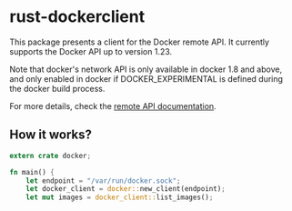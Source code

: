 # rust-dockerclient

This package presents a client for the Docker remote API. It currently supports the Docker API up to version 1.23.

Note that docker's network API is only available in docker 1.8 and above, and only enabled in docker if DOCKER_EXPERIMENTAL is defined during the docker build process.

For more details, check the [remote API
documentation](https://docs.docker.com/engine/reference/api/docker_remote_api/).

## How it works?

```rust
extern crate docker;

fn main() {
    let endpoint = "/var/run/docker.sock";
    let docker_client = docker::new_client(endpoint);
    let mut images = docker_client::list_images();
```

